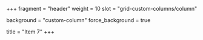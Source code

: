 +++
fragment = "header"
weight = 10
slot = "grid-custom-columns/column"

background = "custom-column"
force_background = true


title = "Item 7"
+++
